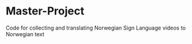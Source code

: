 # Master-Project
Code for collecting and translating Norwegian Sign Language videos to Norwegian text
